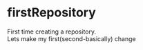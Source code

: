 # firstRepository
First time creating a repository.<br>
Lets make my first(second-basically) change
